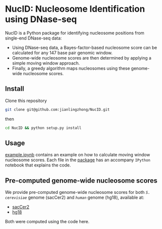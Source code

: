 # NucID: Nucleosome Identification using DNase-seq
NucID is a Python package for identifying nucleosome positions from single-end DNase-seq data:
  * Using DNase-seq data, a Bayes-factor-based nucleosome score can be calculated for any 147 base pair genomic window. 
  * Genome-wide nucleosome scores are then determined by applying a simple moving window approach. 
  * Finally, a greedy algorithm maps nucleosomes using these genome-wide nucleosome scores.

## Install
Clone this repository

```bash
git clone git@github.com:jianlingzhong/NucID.git
```

then

```bash
cd NucID && python setup.py install
```

## Usage
[example.ipynb](https://github.com/jianlingzhong/NucID/blob/master/example/example.ipynb) contains an example on how to calculate moving window nucleosome scores. Each file in the [package](https://github.com/jianlingzhong/NucID/tree/master/NucID) has an accompany `IPython` notebook that explains the code. 

## Pre-computed genome-wide nucleosome scores
We provide pre-computed genome-wide nucleosome scores for both *`S. cerevisiae`* genome (sacCer2) and *`human`* genome (hg18), available at:
  * [sacCer2](http://trackhub.genome.duke.edu/harteminklab/NucID/sacCer2/)
  * [hg18](http://trackhub.genome.duke.edu/harteminklab/NucID/hg18/)

Both were computed using the code here. 
